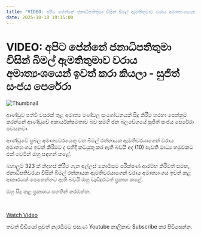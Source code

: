 ```yaml
---
title: "VIDEO: අපිට පේන්නේ ජනාධිපතිතුමා විසින් බිමල් ඇමතිතුමාව වරාය අමාත්‍යංශයෙන් ඉවත් කරා කියලා - සුජිත් සංජය පෙරේරා"
date: 2025-10-10 19:15:00
---
```


# VIDEO: අපිට පේන්නේ ජනාධිපතිතුමා විසින් බිමල් ඇමතිතුමාව වරාය අමාත්‍යංශයෙන් ඉවත් කරා කියලා - සුජිත් සංජය පෙරේරා

![Thumbnail](https://helakuru.sgp1.cdn.digitaloceanspaces.com/esana/images/lib/sujith-sanjaya-jko.jpg)

ආණ්ඩුව පත්වී වසරක් තුළ අමාත්‍ය මණ්ඩල සංශෝධනයක් සිදු කිරීම හරහා පෙන්නුම් කරන්නේ ආණ්ඩුවේ අකාර්යක්ෂමතාව බව සමගි ජන බලවේගයේ සුජිත් සංජය පෙරේරා පවසනවා.

ආණ්ඩුවේ ප්‍රබල අමාත්‍යවරයෙකු වන බිමල් රත්නායක ඇමතිවරයාගෙන් වරාය අමාත්‍යාංශය ඉවත් කිරීමට ද එහිදී කටයුතු කර ඇති බවයි අද (10) පැවති මාධ්‍ය හමුවකට එක් වෙමින් ඔහු සඳහන් කළේ.

බහාලුම් 323 ක් නිදහස් කිරීම ගැන අල්ලස් කොමිසම පරීක්ෂණ ආරම්භ කිරීමත් සමඟ, ජනාධිපතිවරයා විසින් බිමල් රත්නායක ඇමතිවරයාගෙන් වරාය අමාත්‍යාංශය ඉවත් කළ ආකාරයක් පෙනෙන්නට ඇති බවයි ඔහු වැඩිදුරටත් ප්‍රකාශ කළේ.

ඔහු සිදු කළ ප්‍රකාශය පහතින් නරඹන්න.

 

[Watch Video](https://youtube.com/embed/n_ICQwLH5pU)

තවත් වීඩියෝ පුවත් නැරඹීමට එසැණ Youtube නාලිකාව Subscribe කර පිවිසෙන්න.

